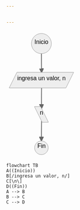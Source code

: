 ```yaml
---


---
```


<pre class=" language-mermaid"><svg id="mermaid-svg-cc33fUplbkZJDTuH" width="100%" xmlns="http://www.w3.org/2000/svg" xmlns:xlink="http://www.w3.org/1999/xlink" height="339.96875" style="max-width: 190.03125px;" viewBox="0 0 190.03125 339.96875"><style>#mermaid-svg-cc33fUplbkZJDTuH{font-family:"trebuchet ms",verdana,arial,sans-serif;font-size:16px;fill:#000000;}#mermaid-svg-cc33fUplbkZJDTuH .error-icon{fill:#552222;}#mermaid-svg-cc33fUplbkZJDTuH .error-text{fill:#552222;stroke:#552222;}#mermaid-svg-cc33fUplbkZJDTuH .edge-thickness-normal{stroke-width:2px;}#mermaid-svg-cc33fUplbkZJDTuH .edge-thickness-thick{stroke-width:3.5px;}#mermaid-svg-cc33fUplbkZJDTuH .edge-pattern-solid{stroke-dasharray:0;}#mermaid-svg-cc33fUplbkZJDTuH .edge-pattern-dashed{stroke-dasharray:3;}#mermaid-svg-cc33fUplbkZJDTuH .edge-pattern-dotted{stroke-dasharray:2;}#mermaid-svg-cc33fUplbkZJDTuH .marker{fill:#666;stroke:#666;}#mermaid-svg-cc33fUplbkZJDTuH .marker.cross{stroke:#666;}#mermaid-svg-cc33fUplbkZJDTuH svg{font-family:"trebuchet ms",verdana,arial,sans-serif;font-size:16px;}#mermaid-svg-cc33fUplbkZJDTuH .label{font-family:"trebuchet ms",verdana,arial,sans-serif;color:#000000;}#mermaid-svg-cc33fUplbkZJDTuH .cluster-label text{fill:#333;}#mermaid-svg-cc33fUplbkZJDTuH .cluster-label span{color:#333;}#mermaid-svg-cc33fUplbkZJDTuH .label text,#mermaid-svg-cc33fUplbkZJDTuH span{fill:#000000;color:#000000;}#mermaid-svg-cc33fUplbkZJDTuH .node rect,#mermaid-svg-cc33fUplbkZJDTuH .node circle,#mermaid-svg-cc33fUplbkZJDTuH .node ellipse,#mermaid-svg-cc33fUplbkZJDTuH .node polygon,#mermaid-svg-cc33fUplbkZJDTuH .node path{fill:#eee;stroke:#999;stroke-width:1px;}#mermaid-svg-cc33fUplbkZJDTuH .node .label{text-align:center;}#mermaid-svg-cc33fUplbkZJDTuH .node.clickable{cursor:pointer;}#mermaid-svg-cc33fUplbkZJDTuH .arrowheadPath{fill:#333333;}#mermaid-svg-cc33fUplbkZJDTuH .edgePath .path{stroke:#666;stroke-width:1.5px;}#mermaid-svg-cc33fUplbkZJDTuH .flowchart-link{stroke:#666;fill:none;}#mermaid-svg-cc33fUplbkZJDTuH .edgeLabel{background-color:white;text-align:center;}#mermaid-svg-cc33fUplbkZJDTuH .edgeLabel rect{opacity:0.5;background-color:white;fill:white;}#mermaid-svg-cc33fUplbkZJDTuH .cluster rect{fill:hsl(210,66.6666666667%,95%);stroke:#26a;stroke-width:1px;}#mermaid-svg-cc33fUplbkZJDTuH .cluster text{fill:#333;}#mermaid-svg-cc33fUplbkZJDTuH .cluster span{color:#333;}#mermaid-svg-cc33fUplbkZJDTuH div.mermaidTooltip{position:absolute;text-align:center;max-width:200px;padding:2px;font-family:"trebuchet ms",verdana,arial,sans-serif;font-size:12px;background:hsl(-160,0%,93.3333333333%);border:1px solid #26a;border-radius:2px;pointer-events:none;z-index:100;}#mermaid-svg-cc33fUplbkZJDTuH:root{--mermaid-font-family:"trebuchet ms",verdana,arial,sans-serif;}#mermaid-svg-cc33fUplbkZJDTuH flowchart-v2{fill:apa;}</style><g transform="translate(0, 0)"><marker id="flowchart-pointEnd" class="marker flowchart" viewBox="0 0 10 10" refX="9" refY="5" markerUnits="userSpaceOnUse" markerWidth="12" markerHeight="12" orient="auto"><path d="M 0 0 L 10 5 L 0 10 z" class="arrowMarkerPath" style="stroke-width: 1; stroke-dasharray: 1, 0;"></path></marker><marker id="flowchart-pointStart" class="marker flowchart" viewBox="0 0 10 10" refX="0" refY="5" markerUnits="userSpaceOnUse" markerWidth="12" markerHeight="12" orient="auto"><path d="M 0 5 L 10 10 L 10 0 z" class="arrowMarkerPath" style="stroke-width: 1; stroke-dasharray: 1, 0;"></path></marker><marker id="flowchart-circleEnd" class="marker flowchart" viewBox="0 0 10 10" refX="11" refY="5" markerUnits="userSpaceOnUse" markerWidth="11" markerHeight="11" orient="auto"><circle cx="5" cy="5" r="5" class="arrowMarkerPath" style="stroke-width: 1; stroke-dasharray: 1, 0;"></circle></marker><marker id="flowchart-circleStart" class="marker flowchart" viewBox="0 0 10 10" refX="-1" refY="5" markerUnits="userSpaceOnUse" markerWidth="11" markerHeight="11" orient="auto"><circle cx="5" cy="5" r="5" class="arrowMarkerPath" style="stroke-width: 1; stroke-dasharray: 1, 0;"></circle></marker><marker id="flowchart-crossEnd" class="marker cross flowchart" viewBox="0 0 11 11" refX="12" refY="5.2" markerUnits="userSpaceOnUse" markerWidth="11" markerHeight="11" orient="auto"><path d="M 1,1 l 9,9 M 10,1 l -9,9" class="arrowMarkerPath" style="stroke-width: 2; stroke-dasharray: 1, 0;"></path></marker><marker id="flowchart-crossStart" class="marker cross flowchart" viewBox="0 0 11 11" refX="-1" refY="5.2" markerUnits="userSpaceOnUse" markerWidth="11" markerHeight="11" orient="auto"><path d="M 1,1 l 9,9 M 10,1 l -9,9" class="arrowMarkerPath" style="stroke-width: 2; stroke-dasharray: 1, 0;"></path></marker><g class="root"><g class="clusters"></g><g class="edgePaths"><path d="M95.015625,61.828125L95.015625,65.99479166666667C95.015625,70.16145833333333,95.015625,78.49479166666667,95.09895833333333,86.91145833333333C95.18229166666667,95.328125,95.34895833333333,103.828125,95.43229166666667,108.078125L95.515625,112.328125" id="L-A-B" class=" edge-thickness-normal edge-pattern-solid flowchart-link LS-A LE-B" style="fill:none;" marker-end="url(#flowchart-pointEnd)"></path><path d="M95.515625,154.046875L95.43229166666667,158.13020833333334C95.34895833333333,162.21354166666666,95.18229166666667,170.38020833333334,95.18229166666667,179.390625C95.18229166666667,188.40104166666666,95.34895833333333,198.25520833333334,95.43229166666667,203.18229166666666L95.515625,208.109375" id="L-B-C" class=" edge-thickness-normal edge-pattern-solid flowchart-link LS-B LE-C" style="fill:none;" marker-end="url(#flowchart-pointEnd)"></path><path d="M95.515625,241.703125L95.43229166666667,246.46354166666666C95.34895833333333,251.22395833333334,95.18229166666667,260.7447916666667,95.09895833333333,269.671875C95.015625,278.5989583333333,95.015625,286.9322916666667,95.015625,291.0989583333333L95.015625,295.265625" id="L-C-D" class=" edge-thickness-normal edge-pattern-solid flowchart-link LS-C LE-D" style="fill:none;" marker-end="url(#flowchart-pointEnd)"></path></g><g class="edgeLabels"><g class="edgeLabel"><g class="label" transform="translate(0, 0)"><foreignObject width="0" height="0"><div xmlns="http://www.w3.org/1999/xhtml" style="display: inline-block; white-space: nowrap;"><span class="edgeLabel"></span></div></foreignObject></g></g><g class="edgeLabel"><g class="label" transform="translate(0, 0)"><foreignObject width="0" height="0"><div xmlns="http://www.w3.org/1999/xhtml" style="display: inline-block; white-space: nowrap;"><span class="edgeLabel"></span></div></foreignObject></g></g><g class="edgeLabel"><g class="label" transform="translate(0, 0)"><foreignObject width="0" height="0"><div xmlns="http://www.w3.org/1999/xhtml" style="display: inline-block; white-space: nowrap;"><span class="edgeLabel"></span></div></foreignObject></g></g></g><g class="nodes"><g class="node default default" id="flowchart-A-1130" transform="translate(95.015625, 34.9140625)"><circle style="" rx="0" ry="0" r="26.9140625" width="53.828125" height="41.71875"></circle><g class="label" style="" transform="translate(-19.4140625, -13.359375)"><foreignObject width="38.828125" height="26.71875"><div xmlns="http://www.w3.org/1999/xhtml" style="display: inline-block; white-space: nowrap;"><span class="nodeLabel">Inicio</span></div></foreignObject></g></g><g class="node default default" id="flowchart-B-1131" transform="translate(95.015625, 132.6875)"><polygon points="-13.90625,0 139.265625,0 160.125,-41.71875 6.953125,-41.71875" class="label-container" transform="translate(-73.109375,20.859375)" style=""></polygon><g class="label" style="" transform="translate(-65.609375, -13.359375)"><foreignObject width="131.21875" height="26.71875"><div xmlns="http://www.w3.org/1999/xhtml" style="display: inline-block; white-space: nowrap;"><span class="nodeLabel">ingresa un valor, n</span></div></foreignObject></g></g><g class="node default default" id="flowchart-C-1132" transform="translate(95.015625, 224.40625)"><polygon points="13.90625,0 30.703125,0 9.84375,-41.71875 -6.953125,-41.71875" class="label-container" transform="translate(-11.875,20.859375)" style=""></polygon><g class="label" style="" transform="translate(-4.375, -13.359375)"><foreignObject width="8.75" height="26.71875"><div xmlns="http://www.w3.org/1999/xhtml" style="display: inline-block; white-space: nowrap;"><span class="nodeLabel">n</span></div></foreignObject></g></g><g class="node default default" id="flowchart-D-1133" transform="translate(95.015625, 313.6171875)"><circle style="" rx="0" ry="0" r="18.3515625" width="36.703125" height="41.71875"></circle><g class="label" style="" transform="translate(-10.8515625, -13.359375)"><foreignObject width="21.703125" height="26.71875"><div xmlns="http://www.w3.org/1999/xhtml" style="display: inline-block; white-space: nowrap;"><span class="nodeLabel">Fin</span></div></foreignObject></g></g></g></g></g></svg></pre>
``` mermaid 
flowchart TB
A((Inicio))
B[/ingresa un valor, n/]
C[\n\]
D((Fin))
A --> B
B --> C
C --> D
```
<!--stackedit_data:
eyJoaXN0b3J5IjpbLTEwODA3MjE1OTRdfQ==
-->